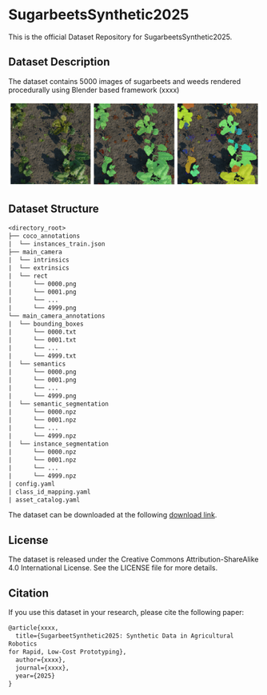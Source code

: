 # SugarbeetsSynthetic2025
This is the official Dataset Repository for SugarbeetsSynthetic2025. 

## Dataset Description

The dataset contains 5000 images of sugarbeets and weeds rendered procedurally using Blender based framework (xxxx)

![Sample synthetic sugarbeet image](assets/synthetic_example.png)


## Dataset Structure
```
<directory_root>
├── coco_annotations
|  └── instances_train.json
├── main_camera
|  └── intrinsics
|  └── extrinsics
|  └── rect
|      └── 0000.png
|      └── 0001.png
|      └── ...
|      └── 4999.png
└── main_camera_annotations
|  └── bounding_boxes
|      └── 0000.txt
|      └── 0001.txt
|      └── ...
|      └── 4999.txt
|  └── semantics
|      └── 0000.png
|      └── 0001.png
|      └── ...
|      └── 4999.png
|  └── semantic_segmentation
|      └── 0000.npz
|      └── 0001.npz
|      └── ...
|      └── 4999.npz
|  └── instance_segmentation
|      └── 0000.npz
|      └── 0001.npz
|      └── ...
|      └── 4999.npz
| config.yaml
| class_id_mapping.yaml
| asset_catalog.yaml
```
The dataset can be downloaded at the following [download link](https://drive.google.com/drive/folders/1-h5F9aat0Y0VmGvgLx13C8A5ZMWCYljJ?usp=drive_link).

## License

The dataset is released under the Creative Commons Attribution-ShareAlike 4.0 International License. See the LICENSE file for more details.

## Citation

If you use this dataset in your research, please cite the following paper:

```
@article{xxxx,
  title={SugarbeetSynthetic2025: Synthetic Data in Agricultural Robotics
for Rapid, Low-Cost Prototyping},
  author={xxxx},
  journal={xxxx},
  year={2025}
}
```
